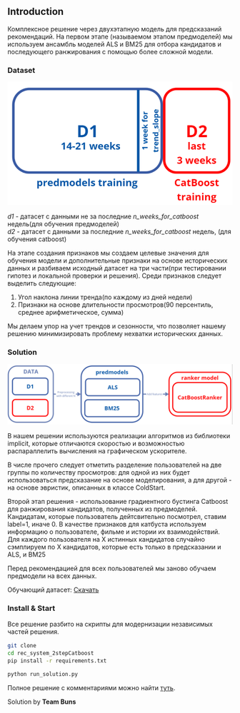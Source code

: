 ## Introduction
Комплексное решение через двухэтапную модель для предсказаний рекомендаций. На первом этапе (называемом этапом предмоделей) мы используем ансамбль моделей ALS и BM25 для отбора кандидатов и последующего ранжирования с помощью более сложной модели.

### Dataset

![alt text](imgs/image-1.png)

*d1* - датасет с данными не за последние *n_weeks_for_catboost* недель(для обучения предмоделей)\
*d2* - датасет с данными за последние *n_weeks_for_catboost* недель, (для обучения catboost)

На этапе создания признаков мы создаем целевые значения для обучения модели и дополнительные признаки на основе исторических данных и разбиваем исходный датасет на три части(при тестировании гипотез и локальной проверки и решения). Среди признаков следует выделить следующие: 
1. Угол наклона линии тренда(по каждому из дней недели)
2. Признаки на основе длительности просмотров(90 персентиль, среднее арифметическое, сумма)

Мы делаем упор на учет трендов и сезонности, что позволяет нашему решению минимизировать проблему нехватки исторических данных.

### Solution

![alt text](imgs/image.png)

В нашем решении используются реализации алгоритмов из библиотеки implicit, которые отличаются скоростью и возможностью распараллелить вычисления на графическом ускорителе.

В числе прочего следует отметить разделение пользователей на две группы по количеству просмотров: для одной из них будет использоваться предсказание на основе моделирования, а для другой - на основе эвристик, описанных в классе ColdStart.

Второй этап решения - использование градиентного бустинга Catboost для ранжирования кандидатов, полученных из предмоделей. Кандидатам, которые пользователь дейтсвительно посмотрел, ставим label=1, иначе 0. В качестве признаков для катбуста используем информацию о пользователе, фильме и истории их взаимодействий. Для каждого пользователя на X истинных кандидатов случайно сэмплируем по X кандидатов, которые есть только в предсказании и ALS, и BM25

Перед рекомендацией для всех пользователей мы заново обучаем предмодели на всех данных.

Обучающий датасет: [Скачать](https://cloud.gs-labs.tv/s/iagLiCtlMDXmzKf)

### Install & Start
Все решение разбито на скрипты для модернизации независимых частей решения.

```bash
git clone 
cd rec_system_2stepCatboost
pip install -r requirements.txt
```
```bash
python run_solution.py
```

Полное решение с комментариями можно найти [туть](https://github.com/Gruz2520/rec_system_2stepCatboost/blob/main/Team%20Buns.ipynb). 


Solution by **Team Buns**

